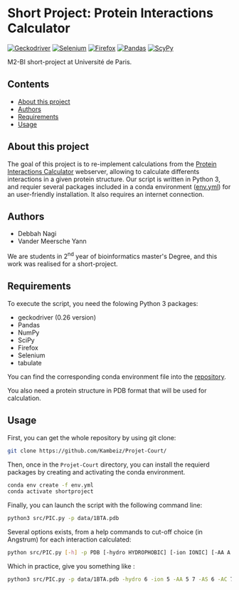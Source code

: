 # Short Project: Protein Interactions Calculator
[![Geckodriver](https://img.shields.io/badge/Geckodriver-=0.26.0-brightgreen.svg)](https://github.com/mozilla/geckodriver/releases)
[![Selenium](https://img.shields.io/badge/Selenium-brightgreen.svg)](https://selenium-python.readthedocs.io/)
[![Firefox](https://img.shields.io/badge/Firefox-brightgreen.svg)](https://www.mozilla.org/en-US/)
[![Pandas](https://img.shields.io/badge/Pandas-brightgreen.svg)](https://pandas.pydata.org/)
[![ScyPy](https://img.shields.io/badge/SciPy-brightgreen.svg)](https://www.scipy.org/)



M2-BI short-project at Université de Paris.

## Contents 

  * [About this project](#about-this-project)
  * [Authors](#authors)
  * [Requirements](#requirements)
  * [Usage](#usage)

## About this project

The goal of this project is to re-implement calculations from the [Protein Interactions Calculator](http://pic.mbu.iisc.ernet.in/job.html) webserver, allowing to calculate differents interactions in a given protein structure. Our script is written in Python 3, and requier several packages included in a conda environment ([env.yml](env.yml)) for an user-friendly installation. It also requires an internet connection. 

## Authors

  * Debbah Nagi
  * Vander Meersche Yann 

We are students in 2<sup>nd</sup> year of bioinformatics master's Degree, and this work was realised for a short-project. 

## Requirements

To execute the script, you need the folowing Python 3 packages:
  - geckodriver (0.26 version)
  - Pandas
  - NumPy
  - SciPy
  - Firefox
  - Selenium
  - tabulate

You can find the corresponding conda environment file into the [repository](env.yml). 

You also need a protein structure in PDB format that will be used for calculation. 

## Usage 

First, you can get the whole repository by using git clone:

```bash
git clone https://github.com/Kambeiz/Projet-Court/
```

Then, once in the `Projet-Court` directory, you can install the requierd packages by creating and activating the conda environment.

```bash
conda env create -f env.yml
conda activate shortproject
```
Finally, you can launch the script with the following command line: 

```bash
python3 src/PIC.py -p data/1BTA.pdb
```
Several options exists, from a help commands to cut-off choice (in Angstrum) for each interaction calculated:

```bash
python src/PIC.py [-h] -p PDB [-hydro HYDROPHOBIC] [-ion IONIC] [-AA A A] [-AS AROMSULPH] [-AC AROMCATION]
```

Which in practice, give you something like :

```bash
python3 src/PIC.py -p data/1BTA.pdb -hydro 6 -ion 5 -AA 5 7 -AS 6 -AC 7
```
